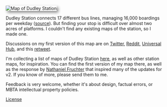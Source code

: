 <img alt="Map of Dudley Station" src="/dudley-station-map/Dudley_Station_Map.png" style="box-shadow: 5px 5px 10px #888888;">

Dudley Station connects 17 different bus lines, managing 16,000 boardings per weekday ([source](https://www.massdot.state.ma.us/Portals/49/Docs/Focus40BusReport.pdf)). But finding your stop is difficult over almost two acres of platforms. I couldn't find any existing maps of the station, so I made one.

Discussions on my first version of this map are on [Twitter](https://mobile.twitter.com/skyqrose/status/856938839063109633), [Reddit](https://www.reddit.com/r/boston/comments/67k070/dudley_station_is_a_maze_so_i_made_a_map/), [Universal Hub](http://www.universalhub.com/2017/map-bus-routes-dudley-square), and this [retweet](https://twitter.com/stevenbeaucher/status/857605821424951297).

I'm collecting a list of maps of Dudley Station [here](/dudley-station-map/other_maps), as well as other station maps, for inspiration. You can find the first version of my map there, as well as the response by [Nathaniel Fruchter](https://github.com/nhfruchter/dudley-map) that inspired many of the updates for v2. If you know of more, please send them to me.

Feedback is very welcome, whether it's about design, factual errors, or MBTA intellectual property policies.

[License](LICENSE.md)
